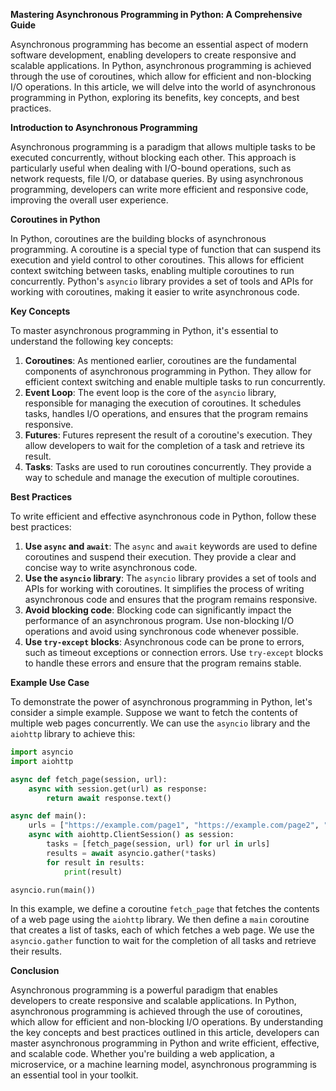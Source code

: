 **Mastering Asynchronous Programming in Python: A Comprehensive Guide**

Asynchronous programming has become an essential aspect of modern software development, enabling developers to create responsive and scalable applications. In Python, asynchronous programming is achieved through the use of coroutines, which allow for efficient and non-blocking I/O operations. In this article, we will delve into the world of asynchronous programming in Python, exploring its benefits, key concepts, and best practices.

**Introduction to Asynchronous Programming**

Asynchronous programming is a paradigm that allows multiple tasks to be executed concurrently, without blocking each other. This approach is particularly useful when dealing with I/O-bound operations, such as network requests, file I/O, or database queries. By using asynchronous programming, developers can write more efficient and responsive code, improving the overall user experience.

**Coroutines in Python**

In Python, coroutines are the building blocks of asynchronous programming. A coroutine is a special type of function that can suspend its execution and yield control to other coroutines. This allows for efficient context switching between tasks, enabling multiple coroutines to run concurrently. Python's `asyncio` library provides a set of tools and APIs for working with coroutines, making it easier to write asynchronous code.

**Key Concepts**

To master asynchronous programming in Python, it's essential to understand the following key concepts:

1. **Coroutines**: As mentioned earlier, coroutines are the fundamental components of asynchronous programming in Python. They allow for efficient context switching and enable multiple tasks to run concurrently.
2. **Event Loop**: The event loop is the core of the `asyncio` library, responsible for managing the execution of coroutines. It schedules tasks, handles I/O operations, and ensures that the program remains responsive.
3. **Futures**: Futures represent the result of a coroutine's execution. They allow developers to wait for the completion of a task and retrieve its result.
4. **Tasks**: Tasks are used to run coroutines concurrently. They provide a way to schedule and manage the execution of multiple coroutines.

**Best Practices**

To write efficient and effective asynchronous code in Python, follow these best practices:

1. **Use `async` and `await`**: The `async` and `await` keywords are used to define coroutines and suspend their execution. They provide a clear and concise way to write asynchronous code.
2. **Use the `asyncio` library**: The `asyncio` library provides a set of tools and APIs for working with coroutines. It simplifies the process of writing asynchronous code and ensures that the program remains responsive.
3. **Avoid blocking code**: Blocking code can significantly impact the performance of an asynchronous program. Use non-blocking I/O operations and avoid using synchronous code whenever possible.
4. **Use `try-except` blocks**: Asynchronous code can be prone to errors, such as timeout exceptions or connection errors. Use `try-except` blocks to handle these errors and ensure that the program remains stable.

**Example Use Case**

To demonstrate the power of asynchronous programming in Python, let's consider a simple example. Suppose we want to fetch the contents of multiple web pages concurrently. We can use the `asyncio` library and the `aiohttp` library to achieve this:
```python
import asyncio
import aiohttp

async def fetch_page(session, url):
    async with session.get(url) as response:
        return await response.text()

async def main():
    urls = ["https://example.com/page1", "https://example.com/page2", "https://example.com/page3"]
    async with aiohttp.ClientSession() as session:
        tasks = [fetch_page(session, url) for url in urls]
        results = await asyncio.gather(*tasks)
        for result in results:
            print(result)

asyncio.run(main())
```
In this example, we define a coroutine `fetch_page` that fetches the contents of a web page using the `aiohttp` library. We then define a `main` coroutine that creates a list of tasks, each of which fetches a web page. We use the `asyncio.gather` function to wait for the completion of all tasks and retrieve their results.

**Conclusion**

Asynchronous programming is a powerful paradigm that enables developers to create responsive and scalable applications. In Python, asynchronous programming is achieved through the use of coroutines, which allow for efficient and non-blocking I/O operations. By understanding the key concepts and best practices outlined in this article, developers can master asynchronous programming in Python and write efficient, effective, and scalable code. Whether you're building a web application, a microservice, or a machine learning model, asynchronous programming is an essential tool in your toolkit.